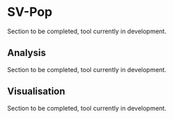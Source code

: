# SV-Pop
Section to be completed, tool currently in development.


## Analysis
Section to be completed, tool currently in development.


## Visualisation
Section to be completed, tool currently in development.
